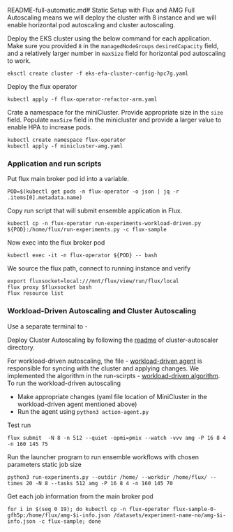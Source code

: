 README-full-automatic.md# Static Setup with Flux and AMG
Full Autoscaling means we will deploy the cluster with 8 instance and we will enable horizontal pod autoscaling and cluster autoscaling.

Deploy the EKS cluster using the below command for each application. 
Make sure you provided `8` in the `managedNodeGroups` `desiredCapacity` field, and a relatively larger number in `maxSize` field for horizontal pod autoscaling to work. 

```console
eksctl create cluster -f eks-efa-cluster-config-hpc7g.yaml
```

Deploy the flux operator
```console
kubectl apply -f flux-operator-refactor-arm.yaml
```

Crate a namespace for the miniCluster. Provide appropriate size in the `size` field. Populate `maxSize` field in the minicluster
and provide a larger value to enable HPA to increase pods. 
```console
kubectl create namespace flux-operator
kubectl apply -f minicluster-amg.yaml
```

### Application and run scripts

Put flux main broker pod id into a variable. 
```console
POD=$(kubectl get pods -n flux-operator -o json | jq -r .items[0].metadata.name)
```

Copy run script that will submit ensemble application in Flux.
```console
kubectl cp -n flux-operator run-experiments-workload-driven.py ${POD}:/home/flux/run-experiments.py -c flux-sample
```

Now exec into the flux broker pod
```console
kubectl exec -it -n flux-operator ${POD} -- bash
```

We source the flux path, connect to running instance and verify
```console
export fluxsocket=local:///mnt/flux/view/run/flux/local
flux proxy $fluxsocket bash
flux resource list
```

### Workload-Driven Autoscaling and Cluster Autoscaling
Use a separate terminal to - 

Deploy Cluster Autoscaling by following the [readme](../cluster-autoscaler/README.md) of cluster-autoscaler directory. 

For workload-driven autoscaling, the file - [workload-driven agent](../workload-driven-autoscaling/action-agent.py) is responsible for syncing with the cluster
and applying changes. We implemented the algorithm in the run-scirpts - [workload-driven algorithm](run-experiments-laghos-worload-driven.py).
To run the workload-driven autoscaling
- Make appropriate changes (yaml file location of MiniCluster in the workload-driven agent mentioned above)
- Run the agent using `python3 action-agent.py`


Test run
```console
flux submit  -N 8 -n 512 --quiet -opmi=pmix --watch -vvv amg -P 16 8 4 -n 160 145 75
```

Run the launcher program to run ensemble workflows with chosen parameters
static job size
```
python3 run-experiments.py --outdir /home/ --workdir /home/flux/ --times 20 -N 8 --tasks 512 amg -P 16 8 4 -n 160 145 70
```

Get each job information from the main broker pod
```
for i in $(seq 0 19); do kubectl cp -n flux-operator flux-sample-0-gfh5p:/home/flux/amg-$i-info.json /datasets/experiment-name-no/amg-$i-info.json -c flux-sample; done
```